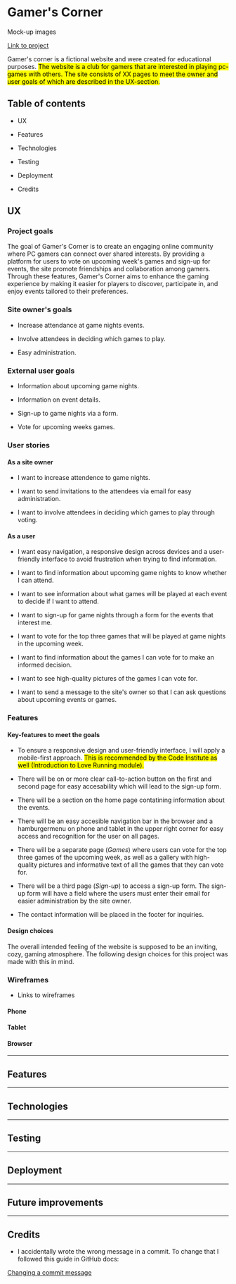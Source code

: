 # Gamer's Corner

Mock-up images

[Link to project](https://)

Gamer's corner is a fictional website and were created for educational purposes. <mark>The website is a club for gamers that are interested in playing pc-games with others. The site consists of XX pages to meet the owner and user goals of which are described in the UX-section.</mark> 

## Table of contents

- UX

- Features

- Technologies

- Testing

- Deployment

- Credits

## UX

### Project goals

The goal of Gamer's Corner is to create an engaging online community where PC gamers can connect over shared interests. By providing a platform for users to vote on upcoming week's games and sign-up for events, the site promote friendships and collaboration among gamers. Through these features, Gamer's Corner aims to enhance the gaming experience by making it easier for players to discover, participate in, and enjoy events tailored to their preferences.

### Site owner's goals

- Increase attendance at game nights events.

- Involve attendees in deciding which games to play.

- Easy administration.

### External user goals

- Information about upcoming game nights.

- Information on event details.

- Sign-up to game nights via a form. 

- Vote for upcoming weeks games.

### User stories

#### As a site owner
- I want to increase attendence to game nights.

- I want to send invitations to the attendees via email for easy administration. 

- I want to involve attendees in deciding which games to play through voting.

#### As a user

- I want easy navigation, a responsive design across devices and a user-friendly interface to avoid frustration when trying to find information. 

- I want to find information about upcoming game nights to know whether I can attend.  

- I want to see information about what games will be played at each event to decide if I want to attend. 

- I want to sign-up for game nights through a form for the events that interest me.

- I want to vote for the top three games that will be played at game nights in the upcoming week. 

- I want to find information about the games I can vote for to make an informed decision.

- I want to see high-quality pictures of the games I can vote for. 

- I want to send a message to the site's owner so that I can ask questions about upcoming events or games. 

### Features

#### Key-features to meet the goals

- To ensure a responsive design and user-friendly interface, I will apply a mobile-first approach. <mark>This is recommended by the Code Institute as well (Introduction to Love Running module).</mark>

- There will be on or more clear call-to-action button on the first and second page for easy accesability which will lead to the sign-up form.

- There will be a section on the home page contatining information about the events.

- There will be an easy accesible navigation bar in the browser and a hamburgermenu on phone and tablet in the upper right corner for easy access and recognition for the user on all pages. 

- There will be a separate page (*Games*) where users can vote for the top three games of the upcoming week, as well as a gallery with high-quality pictures and informative text of all the games that they can vote for. 

- There will be a third page (*Sign-up*) to access a sign-up form. The sign-up form will have a field where the users must enter their email for easier administration by the site owner. 

- The contact information will be placed in the footer for inquiries.

#### Design choices

The overall intended feeling of the website is supposed to be an inviting, cozy, gaming atmosphere. The following design choices for this project was made with this in mind. 



### Wireframes

- Links to wireframes

#### Phone

#### Tablet

#### Browser

---

## Features

---

## Technologies

---

## Testing

---

## Deployment

---

## Future improvements

---

## Credits

- I accidentally wrote the wrong message in a commit. To change that I followed this guide in GitHub docs:

[Changing a commit message](https://docs.github.com/en/pull-requests/committing-changes-to-your-project/creating-and-editing-commits/changing-a-commit-message)